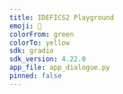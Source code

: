 ```yaml
---
title: IDEFICS2 Playground
emoji: 🐨
colorFrom: green
colorTo: yellow
sdk: gradio
sdk_version: 4.22.0
app_file: app_dialogue.py
pinned: false
---
```


